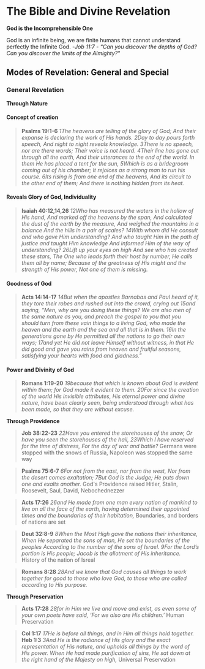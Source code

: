 # The Bible and Divine Revelation
**God is the Incomprehensible One**

God is an infinite being, we are finite humans that cannot understand perfectly the Infinite God.
-*Job 11:7 - “Can you discover the depths of God?*
*Can you discover the limits of the Almighty?"*

## Modes of Revelation: General and Special
### General Revelation
**Through Nature**
#### Concept of creation
> **Psalms 19:1-6** *1The heavens are telling of the glory of God;
And their expanse is declaring the work of His hands.
2Day to day pours forth speech,
And night to night reveals knowledge.
3There is no speech, nor are there words;
Their voice is not heard.
4Their line has gone out through all the earth,
And their utterances to the end of the world.
In them He has placed a tent for the sun,
5Which is as a bridegroom coming out of his chamber;
It rejoices as a strong man to run his course.
6Its rising is from one end of the heavens,
And its circuit to the other end of them;
And there is nothing hidden from its heat.*
#### Reveals Glory of God, Individuality
> **Isaiah 40:12,14,26** *12Who has measured the waters in the hollow of His hand,
And marked off the heavens by the span,
And calculated the dust of the earth by the measure,
And weighed the mountains in a balance
And the hills in a pair of scales?*
> *14With whom did He consult and who gave Him understanding?
And who taught Him in the path of justice and taught Him knowledge
And informed Him of the way of understanding?*
> *26Lift up your eyes on high
And see who has created these stars,
The One who leads forth their host by number,
He calls them all by name;
Because of the greatness of His might and the strength of His power,
Not one of them is missing.*
#### Goodness of God
> **Acts 14:14-17** *14But when the apostles Barnabas and Paul heard of it, they tore their robes and rushed out into the crowd, crying out 15and saying, “Men, why are you doing these things? We are also men of the same nature as you, and preach the gospel to you that you should turn from these vain things to a living God, who made the heaven and the earth and the sea and all that is in them. 16In the generations gone by He permitted all the nations to go their own ways; 17and yet He did not leave Himself without witness, in that He did good and gave you rains from heaven and fruitful seasons, satisfying your hearts with food and gladness.”*
#### Power and Divinity of God
> **Romans 1:19-20** *19because that which is known about God is evident within them; for God made it evident to them. 20For since the creation of the world His invisible attributes, His eternal power and divine nature, have been clearly seen, being understood through what has been made, so that they are without excuse.*

**Through Providence**
> **Job 38:22-23** *22Have you entered the storehouses of the snow,
Or have you seen the storehouses of the hail,
23Which I have reserved for the time of distress,
For the day of war and battle?*
> Germans were stopped with the snows of Russia, Napoleon was stopped the same way

> **Psalms 75:6-7** *6For not from the east, nor from the west,
Nor from the desert comes exaltation;
7But God is the Judge;
He puts down one and exalts another.*
> God's Providence raised Hitler, Stalin, Roosevelt, Saul, David, Nebochednezzer

> **Acts 17:26** *26and He made from one man every nation of mankind to live on all the face of the earth, having determined their appointed times and the boundaries of their habitation,*
> Boundaries, and borders of nations are set

> **Deut 32:8-9** *8When the Most High gave the nations their inheritance,
When He separated the sons of man,
He set the boundaries of the peoples
According to the number of the sons of Israel.
9For the Lord’s portion is His people;
Jacob is the allotment of His inheritance.*
> History of the nation of Isreal

> **Romans 8:28** *28And we know that God causes all things to work together for good to those who love God, to those who are called according to His purpose.*

**Through Preservation**
> **Acts 17:28** *28for in Him we live and move and exist, as even some of your own poets have said, ‘For we also are His children.’*
> Human Preservation

> **Col 1:17** *17He is before all things, and in Him all things hold together.*
> **Heb 1:3** *3And He is the radiance of His glory and the exact representation of His nature, and upholds all things by the word of His power. When He had made purification of sins, He sat down at the right hand of the Majesty on high,*
> Universal Preservation


